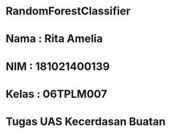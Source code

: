 # RandomForestClassifier
# Nama : Rita Amelia
# NIM : 181021400139
# Kelas : 06TPLM007
# Tugas UAS Kecerdasan Buatan
